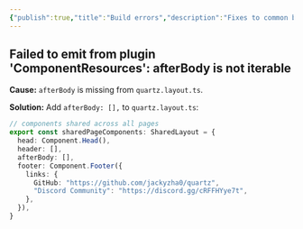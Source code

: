 ```yaml
---
{"publish":true,"title":"Build errors","description":"Fixes to common build errors of Quartz.","created":"Wednesday, October 16th 2024, 8:43:14 pm","modified":"Saturday, May 31st 2025, 10:14:23 am","cssclasses":"mado-heading"}
---
```



## Failed to emit from plugin 'ComponentResources': afterBody is not iterable

**Cause:** `afterBody` is missing from `quartz.layout.ts`.

**Solution:** Add `afterBody: [],` to `quartz.layout.ts`:

```ts title="quartz.layout.ts" {5} showLineNumbers{4}
// components shared across all pages
export const sharedPageComponents: SharedLayout = {
  head: Component.Head(),
  header: [],
  afterBody: [],
  footer: Component.Footer({
    links: {
      GitHub: "https://github.com/jackyzha0/quartz",
      "Discord Community": "https://discord.gg/cRFFHYye7t",
    },
  }),
}
```
